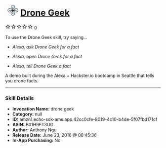 # &nbsp;<img src="skill_icon" alt="Drone Geek icon" width="36"> [Drone Geek](http://alexa.amazon.com/#skills/amzn1.echo-sdk-ams.app.42cc0cfe-8019-4c10-b4de-5f07fbd171cf)
![0 stars](../../images/ic_star_border_black_18dp_1x.png)![0 stars](../../images/ic_star_border_black_18dp_1x.png)![0 stars](../../images/ic_star_border_black_18dp_1x.png)![0 stars](../../images/ic_star_border_black_18dp_1x.png)![0 stars](../../images/ic_star_border_black_18dp_1x.png) 0

To use the Drone Geek skill, try saying...

* *Alexa, ask Drone Geek for a fact*

* *Alexa, open Drone Geek for a fact*

* *Alexa, tell Drone Geek a fact*

A demo built during the Alexa + Hackster.io bootcamp in Seattle that tells you drone facts.

***

### Skill Details

* **Invocation Name:** drone geek
* **Category:** null
* **ID:** amzn1.echo-sdk-ams.app.42cc0cfe-8019-4c10-b4de-5f07fbd171cf
* **ASIN:** B01H9FT3UG
* **Author:** Anthony Ngu
* **Release Date:** June 23, 2016 @ 06:45:36
* **In-App Purchasing:** No
